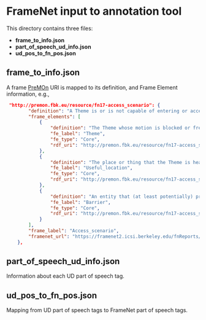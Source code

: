# FrameNet input to annotation tool

This directory contains three files:
* **frame_to_info.json**
* **part_of_speech_ud_info.json**
* **ud_pos_to_fn_pos.json**

## **frame_to_info.json**

A frame [PreMOn](https://premon.fbk.eu/) URI is mapped to its definition, and Frame Element information, e.g.,
```json
 "http://premon.fbk.eu/resource/fn17-access_scenario": {
        "definition": "A Theme is or is not capable of entering or accessing a Useful_location because of/despite a Barrier.",
        "frame_elements": [
            {
                "definition": "The Theme whose motion is blocked or free.  ",
                "fe_label": "Theme",
                "fe_type": "Core",
                "rdf_uri": "http://premon.fbk.eu/resource/fn17-access_scenario@theme"
            },
            {
                "definition": "The place or thing that the Theme is headed towards, despite a potential or actual Barrier.",
                "fe_label": "Useful_location",
                "fe_type": "Core",
                "rdf_uri": "http://premon.fbk.eu/resource/fn17-access_scenario@useful_location"
            },
            {
                "definition": "An entity that (at least potentially) prevents the Theme from getting to the Useful_location. ",
                "fe_label": "Barrier",
                "fe_type": "Core",
                "rdf_uri": "http://premon.fbk.eu/resource/fn17-access_scenario@barrier"
            }
        ],
        "frame_label": "Access_scenario",
        "framenet_url": "https://framenet2.icsi.berkeley.edu/fnReports/data/frame/Access_scenario.xml"
    },
```

## **part_of_speech_ud_info.json**
Information about each UD part of speech tag.

## **ud_pos_to_fn_pos.json**
Mapping from UD part of speech tags to FrameNet part of speech tags.
